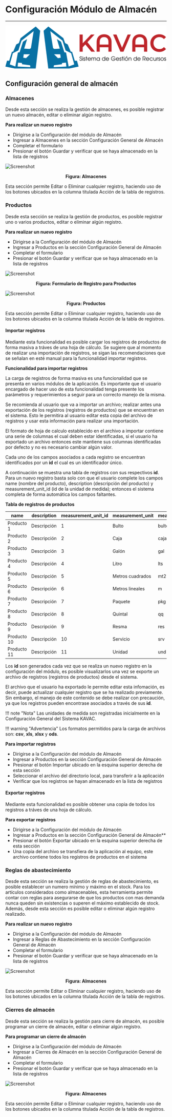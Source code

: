 # Configuración Módulo de Almacén
********************************

![Screenshot](../img/logokavac.png#imagen)

## Configuración general de almacén 

### Almacenes

Desde esta sección se realiza la gestión de almacenes, es posible registrar un nuevo almacén, editar o eliminar algún registro.

**Para realizar un nuevo registro** 

- Dirigirse a la Configuración del módulo de Almacén
- Ingresar a Almacenes en la sección Configuración General de Almacén
- Completar el formulario   
- Presionar el botón Guardar y verificar que se haya almacenado en la lista de registros

![Screenshot](/img/figure_2.png)<div style="text-align: center;font-weight: bold">Figura: Almacenes</div>

Esta sección permite Editar o Eliminar cualquier registro, haciendo uso de los botones ubicados en la columna titulada Acción de la tabla de registros.    

### Productos

Desde esta sección se realiza la gestión de productos, es posible registrar uno o varios productos, editar o eliminar algún registro.

**Para realizar un nuevo registro** 

- Dirigirse a la Configuración del módulo de Almacén
- Ingresar a Productos en la sección Configuración General de Almacén
- Completar el formulario   
- Presionar el botón Guardar y verificar que se haya almacenado en la lista de registros

![Screenshot](/img/formulario.png)<div style="text-align: center;font-weight: bold">Figura: Formulario de Registro para Productos</div>

![Screenshot](/img/figure_200.png)<div style="text-align: center;font-weight: bold">Figura: Productos</div>

Esta sección permite Editar o Eliminar cualquier registro, haciendo uso de los botones ubicados en la columna titulada Acción de la tabla de registros.    

#### Importar registros

Mediante esta funcionalidad es posible cargar los registros de productos de forma masiva a tráves de una hoja de cálculo. Se sugiere que al momento de realizar una importación de registros, se sigan las recomendaciones que se señalan en esté manual para la funcionalidad importar registros.

**Funcionalidad para importar registros**

La carga de registros de forma masiva es una funcionalidad que se presenta en varios módulos de la aplicación. Es importante que el usuario encargado de hacer uso de esta funcionalidad tenga presente los parámetros y requerimientos a seguir para un correcto manejo de la misma. 

Se recomienda al usuario que va a importar un archivo; realizar antes una exportación de los registros (registros de productos) que se encuentran en el sistema. Esto le permitira al usuario editar esta copia del archivo de registros y usar esta información para realizar una importación.    

El formato de hoja de calculo establecido en el archivo a importar contiene una serie de columnas el cual deben estar identificadas, si el usuario ha exportado un archivo entonces este mantiene sus columnas identificadas por defecto y no es necesario cambiar algún valor.

Cada uno de los campos asociados a cada registro se encuentran identificados por un **id** el cual es un identificador único.

A continuación se muestra una tabla de registros con sus respectivos **id**. Para un nuevo registro basta solo con que el usuario complete los campos name (nombre del producto), description (descripción del producto) y measurement_unit_id (id de la unidad de medida); entonces el sistema completa de forma automática los campos faltantes.   

**Tabla de registros de productos**

|name|description|measurement_unit_id|measurement_unit|measurement_unit_acronym|measurement_unit_description| 
|--|--|--|--|--|--|
|Producto 1|Descripción|1|Bulto|bulto|Descripción de unidad de medida|
|Producto 2|Descripción|2|Caja|caja|Descripción de unidad de medida|
|Producto 3|Descripción|3|Galón|gal|Descripción de unidad de medida|
|Producto 4|Descripción|4|Litro|lts|Descripción de unidad de medida|
|Producto 5|Descripción|5|Metros cuadrados|mt2|Descripción de unidad de medida|
|Producto 6|Descripción|6|Metros lineales|m|Descripción de unidad de medida|
|Producto 7|Descripción|7|Paquete|pkg|Descripción de unidad de medida|
|Producto 8|Descripción|8|Quintal|qq|Descripción de unidad de medida|
|Producto 9|Descripción|9|Resma|res|Descripción de unidad de medida|
|Producto 10|Descripción|10|Servicio|srv|Descripción de unidad de medida|
|Producto 11|Descripción|11|Unidad|und|Descripción de unidad de medida|


Los **id** son generados cada vez que se realiza un nuevo registro en la configuración del módulo, es posible visualizarlos una vez se exporte un archivo de registros (registros de productos) desde el sistema. 

El archivo que el usuario ha exportado le permite editar esta infomación, es decir, puede actualizar cualquier registro que se ha realizado previamente.  Sin embargo, el manejo de este contenido se debe realizar con precaución, ya que los registros pueden encontrase asociados a través de sus **id**.  

!!! note "Nota"
	Las unidades de medida son registradas inicialmente en la Configuración General del Sistema KAVAC.

!!! warning "Advertencia"
	Los formatos permitidos para la carga de archivos son:  **csv**, **xls**, **xlsx** y **ods**.  

**Para importar registros**

- Dirigirse a la Configuración del módulo de Almacén
- Ingresar a Productos en la sección Configuración General de Almacén
- Presionar el botón Importar ubicado en la esquina superior derecha de esta sección  
- Seleccionar el archivo del directorio local, para transferir a la aplicación  
- Verificar que los registros se hayan almacenado en la lista de registros  

#### Exportar registros

Mediante esta funcionalidad es posible obtener una copia de todos los registros a tráves de una hoja de cálculo.

**Para exportar registros**

- Dirigirse a la Configuración del módulo de Almacén
- Ingresar a Productos en la sección Configuración General de Almacén**
- Presionar el botón Exportar ubicado en la esquina superior derecha de esta sección  
- Una copia del archivo se transfiera de la aplicación al equipo, este archivo contiene todos los registros de productos en el sistema  

### Reglas de abastecimiento 

Desde esta sección se realiza la gestión de reglas de abastecimiento, es posible establecer un numero mínimo y máximo en el stock.  Para los artículos considerados como almacenables, esta herramienta permite contar con reglas para asegurarse de que los productos con mas demanda nunca queden sin existencias o superen el máximo establecido de stock. Además, desde esta sección es posible editar o eliminar algún registro realizado.

**Para realizar un nuevo registro** 

- Dirigirse a la Configuración del módulo de Almacén
- Ingresar a Reglas de Abastecimiento en la sección Configuración General de Almacén
- Completar el formulario   
- Presionar el botón Guardar y verificar que se haya almacenado en la lista de registros

![Screenshot](/img/figure_2.png)<div style="text-align: center;font-weight: bold">Figura: Almacenes</div>

Esta sección permite Editar o Eliminar cualquier registro, haciendo uso de los botones ubicados en la columna titulada Acción de la tabla de registros.    



### Cierres de almacén 

Desde esta sección se realiza la gestión para cierre de almacén, es posible programar un cierre de almacén, editar o eliminar algún registro.

**Para programar un cierre de almacén**  

- Dirigirse a la Configuración del módulo de Almacén
- Ingresar a Cierres de Almacén en la sección Configuración General de Almacén
- Completar el formulario   
- Presionar el botón Guardar y verificar que se haya almacenado en la lista de registros

![Screenshot](/img/figure_2.png)<div style="text-align: center;font-weight: bold">Figura: Almacenes</div>

Esta sección permite Editar o Eliminar cualquier registro, haciendo uso de los botones ubicados en la columna titulada Acción de la tabla de registros.    

	
</div>
